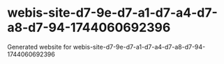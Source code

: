 # webis-site-d7-9e-d7-a1-d7-a4-d7-a8-d7-94-1744060692396
Generated website for webis-site-d7-9e-d7-a1-d7-a4-d7-a8-d7-94-1744060692396

